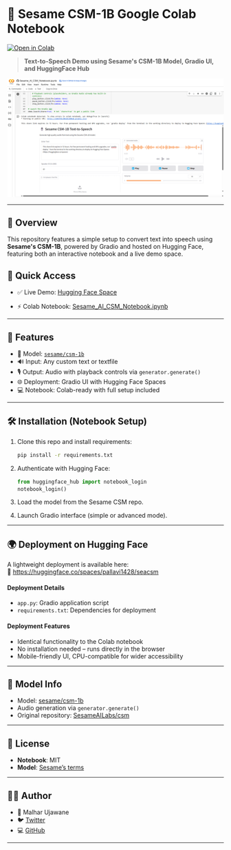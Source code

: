 # 🧠 Sesame CSM-1B Google Colab Notebook

[![Open in Colab](https://colab.research.google.com/assets/colab-badge.svg)](https://colab.research.google.com/github/Justmalhar/csm-google-collab/blob/main/Sesame_AI_CSM_Notebook.ipynb)

> **Text-to-Speech Demo using Sesame's CSM-1B Model, Gradio UI, and HuggingFace Hub**


![Demo](demo.png)


---

## 📌 Overview
This repository features a simple setup to convert text into speech using **Sesame's CSM-1B**, powered by Gradio and hosted on Hugging Face, featuring both an interactive notebook and a live demo space.

## 🚀 Quick Access

- ✅ Live Demo: [Hugging Face Space](https://huggingface.co/spaces/pallavi1428/seacsm)

- ⚡ Colab Notebook: [Sesame_AI_CSM_Notebook.ipynb](https://colab.research.google.com/github/Justmalhar/csm-google-collab/blob/main/Sesame_AI_CSM_Notebook.ipynb)

---

## 🧩 Features

- 🤖 Model: [`sesame/csm-1b`](https://huggingface.co/sesame/csm-1b) 
- 🔊 Input: Any custom text or textfile 
- 🎙️ Output: Audio with playback controls via `generator.generate()`
- 🌐 Deployment: Gradio UI with Hugging Face Spaces
- 💻 Notebook: Colab-ready with full setup included

---

## 🛠️ Installation (Notebook Setup)

1. Clone this repo and install requirements:

   ```bash
   pip install -r requirements.txt
   ```

2. Authenticate with Hugging Face:

   ```python
   from huggingface_hub import notebook_login
   notebook_login()
   ```

3. Load the model from the Sesame CSM repo.

4. Launch Gradio interface (simple or advanced mode).

---

## 🌍 Deployment on Hugging Face
A lightweight deployment is available here:  
🔗 https://huggingface.co/spaces/pallavi1428/seacsm

#### Deployment Details
- `app.py`: Gradio application script
- `requirements.txt`: Dependencies for deployment

#### Deployment Features
- Identical functionality to the Colab notebook
- No installation needed – runs directly in the browser
- Mobile-friendly UI, CPU-compatible for wider accessibility

---

## 🧬 Model Info

- Model: [sesame/csm-1b](https://huggingface.co/sesame/csm-1b)  
- Audio generation via `generator.generate()`  
- Original repository: [SesameAILabs/csm](https://github.com/SesameAILabs/csm)

---

## 🧬 License  
- **Notebook**: MIT  
- **Model**: [Sesame’s terms](https://huggingface.co/sesame/csm-1b)  

---

## 🧑‍💻 Author
- 👤 Malhar Ujawane
- 🐦 [Twitter](https://x.com/justmalhar)
- 💻 [GitHub](https://github.com/justmalhar)  

---